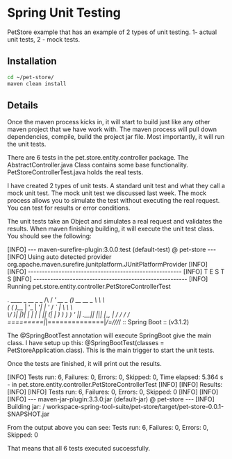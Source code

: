 # Spring Unit Testing

PetStore example that has an example of 2 types of unit testing. 1- actual unit tests, 2 - mock tests.

## Installation
```bash
cd ~/pet-store/
maven clean install
```
## Details
Once the maven process kicks in, it will start to build just like any other maven project that we have work with. The maven process will pull down dependencies, compile, build the project jar file. Most importantly, it will run the unit tests.

There are 6 tests in the pet.store.entity.controller package. The AbstractController.java Class contains some base functionality. PetStoreControllerTest.java holds the real tests.

I have created 2 types of unit tests. A standard unit test and what they call a mock unit test. The mock unit test we discussed last week. The mock process allows you to simulate the test without executing the real request. You can test for results or error conditions. 

The unit tests take an Object and simulates a real request and validates the results. When maven finishing building, it will execute the unit test class. You should see the following:


[INFO] --- maven-surefire-plugin:3.0.0:test (default-test) @ pet-store ---
[INFO] Using auto detected provider org.apache.maven.surefire.junitplatform.JUnitPlatformProvider
[INFO]
[INFO] -------------------------------------------------------
[INFO]  T E S T S
[INFO] -------------------------------------------------------
[INFO] Running pet.store.entity.controller.PetStoreControllerTest

  .   ____          _            __ _ _
 /\\ / ___'_ __ _ _(_)_ __  __ _ \ \ \ \
( ( )\___ | '_ | '_| | '_ \/ _` | \ \ \ \
 \\/  ___)| |_)| | | | | || (_| |  ) ) ) )
  '  |____| .__|_| |_|_| |_\__, | / / / /
 =========|_|==============|___/=/_/_/_/
 :: Spring Boot ::                (v3.1.2)

The @SpringBootTest annotation will execute SpringBoot give the main class. I have setup up this: @SpringBootTest(classes = PetStoreApplication.class). This is the main trigger to start the unit tests.

Once the tests are finished, it will print out the results.

[INFO] Tests run: 6, Failures: 0, Errors: 0, Skipped: 0, Time elapsed: 5.364 s - in pet.store.entity.controller.PetStoreControllerTest
[INFO]
[INFO] Results:
[INFO]
[INFO] Tests run: 6, Failures: 0, Errors: 0, Skipped: 0
[INFO]
[INFO]
[INFO] --- maven-jar-plugin:3.3.0:jar (default-jar) @ pet-store ---
[INFO] Building jar: / workspace-spring-tool-suite/pet-store/target/pet-store-0.0.1-SNAPSHOT.jar

From the output above you can see: 
Tests run: 6, Failures: 0, Errors: 0, Skipped: 0

That means that all 6 tests executed successfully.
